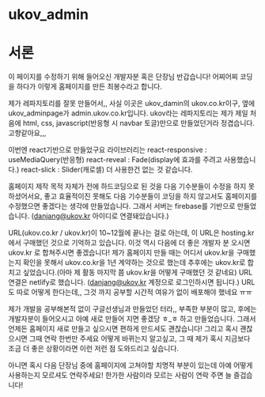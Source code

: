 # ukov_admin

# 서론

이 페이지를 수정하기 위해 들어오신 개발자분 혹은 단장님 반갑습니다! 
어찌어찌 코딩을 하다가 이렇게 홈페이지를 만든 최봉수라고 합니다.

제가 레파지토리를 잘못 만들어서,, 사실 이곳은 ukov_damin의 ukov.co.kr이구, 옆에 ukov_adminpage가 admin.ukov.co.kr입니다. 
ukov라는 레파지토리는 제가 제일 처음에 html, css, javascript(반응형 시 navbar 토글)만으로 만들었던거라 정겹습니다. 고향같아요,,, 

이번엔 react기반으로 만들었구요
라이브러리는 
react-responsive : useMediaQuery(반응형)
react-reveal : Fade(display에 효과를 주려고 사용했습니다.)
react-slick : Slider(캐로셀)
더 사용한건 없는 것 같습니다.

홈페이지 제작 목적 자체가 전에 하드코딩으로 된 것을 다음 기수분들이 수정을 하지 못하셨어서요,
좋고 효율적이진 못해도 다음 기수분들이 코딩을 하지 않고서도 홈페이지를 수정했으면 좋겠다는 생각에 만들었습니다.
그래서 서버는 firebase를 기반으로 만들었습니다. (danjang@ukov.kr 아이디로 연결돼있습니다.)

URL(ukov.co.kr / ukov.kr)이 10~12월에 끝나는 걸로 아는데, 이 URL은 hosting.kr에서 구매했던 것으로 기억하고 있습니다.
이것 역시 다음에 더 좋은 개발자 분 오시면 ukov.kr 로 합쳐주시면 좋겠습니다! 
제가 홈페이지 만들 때는 어디서 ukov.kr을 구매했는지 확인을 못해서 ukov.co.kr을 1년 계약하는 것으로 했는데 추후에는 ukov.kr로 합치고 싶었습니다.(아마 제 활동 마지막 쯤 ukov.kr을 어떻게 구매했던 것 같네요)
URL연결은 netlify로 했습니다. (danjang@ukov.kr 계정으로 로그인하시면 됩니다.) URL도 따로 어떻게 한다는데,, 그것 까지 공부할 시간적 여유가 없이 배포해야 했네요 ㅠㅠ

제가 개발을 공부해본적 없이 구글선생님과 만들었던 터라,, 부족한 부분이 많고, 후에는 개발자분이 들어오시고 아예 새로 만들어 지면 좋겠당 ㅎ_ㅎ 하고 만들었습니다.
그래서 언제든 홈페이지 새로 만들고 싶으시면 편하게 만드셔도 괜찮습니다! 
그리고 혹시 괜찮으시면 그때 연락 한번만 주세요 어떻게 바뀌는지 알고싶고, 그 때 제가 혹시 지금보다 조금 더 좋은 상황이라면 이런 저런 점 도와드리고 싶습니다.

아니면 혹시 다음 단장님 중에 홈페이지에 고쳐야할 치명적 부분이 있는데 아예 어떻게 사용하는지 모르셔도 연락주세요! 
한가한 사람이라 모르는 사람이 연락 주면 늘 즐겁습니다!
